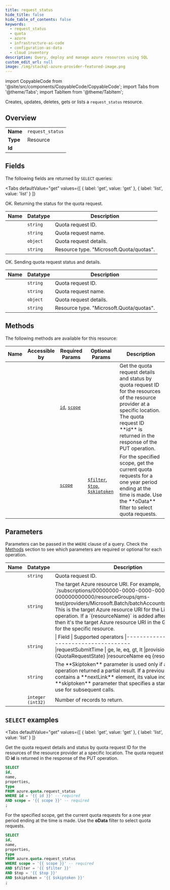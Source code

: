 ```yaml
--- 
title: request_status
hide_title: false
hide_table_of_contents: false
keywords:
  - request_status
  - quota
  - azure
  - infrastructure-as-code
  - configuration-as-data
  - cloud inventory
description: Query, deploy and manage azure resources using SQL
custom_edit_url: null
image: /img/stackql-azure-provider-featured-image.png
---
```


import CopyableCode from '@site/src/components/CopyableCode/CopyableCode';
import Tabs from '@theme/Tabs';
import TabItem from '@theme/TabItem';

Creates, updates, deletes, gets or lists a <code>request_status</code> resource.

## Overview
<table><tbody>
<tr><td><b>Name</b></td><td><code>request_status</code></td></tr>
<tr><td><b>Type</b></td><td>Resource</td></tr>
<tr><td><b>Id</b></td><td><CopyableCode code="azure.quota.request_status" /></td></tr>
</tbody></table>

## Fields

The following fields are returned by `SELECT` queries:

<Tabs
    defaultValue="get"
    values={[
        { label: 'get', value: 'get' },
        { label: 'list', value: 'list' }
    ]}
>
<TabItem value="get">

OK. Returning the status for the quota request.

<table>
<thead>
    <tr>
    <th>Name</th>
    <th>Datatype</th>
    <th>Description</th>
    </tr>
</thead>
<tbody>
<tr>
    <td><CopyableCode code="id" /></td>
    <td><code>string</code></td>
    <td>Quota request ID.</td>
</tr>
<tr>
    <td><CopyableCode code="name" /></td>
    <td><code>string</code></td>
    <td>Quota request name.</td>
</tr>
<tr>
    <td><CopyableCode code="properties" /></td>
    <td><code>object</code></td>
    <td>Quota request details.</td>
</tr>
<tr>
    <td><CopyableCode code="type" /></td>
    <td><code>string</code></td>
    <td>Resource type. "Microsoft.Quota/quotas".</td>
</tr>
</tbody>
</table>
</TabItem>
<TabItem value="list">

OK. Sending quota request status and details.

<table>
<thead>
    <tr>
    <th>Name</th>
    <th>Datatype</th>
    <th>Description</th>
    </tr>
</thead>
<tbody>
<tr>
    <td><CopyableCode code="id" /></td>
    <td><code>string</code></td>
    <td>Quota request ID.</td>
</tr>
<tr>
    <td><CopyableCode code="name" /></td>
    <td><code>string</code></td>
    <td>Quota request name.</td>
</tr>
<tr>
    <td><CopyableCode code="properties" /></td>
    <td><code>object</code></td>
    <td>Quota request details.</td>
</tr>
<tr>
    <td><CopyableCode code="type" /></td>
    <td><code>string</code></td>
    <td>Resource type. "Microsoft.Quota/quotas".</td>
</tr>
</tbody>
</table>
</TabItem>
</Tabs>

## Methods

The following methods are available for this resource:

<table>
<thead>
    <tr>
    <th>Name</th>
    <th>Accessible by</th>
    <th>Required Params</th>
    <th>Optional Params</th>
    <th>Description</th>
    </tr>
</thead>
<tbody>
<tr>
    <td><a href="#get"><CopyableCode code="get" /></a></td>
    <td><CopyableCode code="select" /></td>
    <td><a href="#parameter-id"><code>id</code></a>, <a href="#parameter-scope"><code>scope</code></a></td>
    <td></td>
    <td>Get the quota request details and status by quota request ID for the resources of the resource provider at a specific location. The quota request ID **id** is returned in the response of the PUT operation.</td>
</tr>
<tr>
    <td><a href="#list"><CopyableCode code="list" /></a></td>
    <td><CopyableCode code="select" /></td>
    <td><a href="#parameter-scope"><code>scope</code></a></td>
    <td><a href="#parameter-$filter"><code>$filter</code></a>, <a href="#parameter-$top"><code>$top</code></a>, <a href="#parameter-$skiptoken"><code>$skiptoken</code></a></td>
    <td>For the specified scope, get the current quota requests for a one year period ending at the time is made. Use the **oData** filter to select quota requests.</td>
</tr>
</tbody>
</table>

## Parameters

Parameters can be passed in the `WHERE` clause of a query. Check the [Methods](#methods) section to see which parameters are required or optional for each operation.

<table>
<thead>
    <tr>
    <th>Name</th>
    <th>Datatype</th>
    <th>Description</th>
    </tr>
</thead>
<tbody>
<tr id="parameter-id">
    <td><CopyableCode code="id" /></td>
    <td><code>string</code></td>
    <td>Quota request ID.</td>
</tr>
<tr id="parameter-scope">
    <td><CopyableCode code="scope" /></td>
    <td><code>string</code></td>
    <td>The target Azure resource URI. For example, `/subscriptions/00000000-0000-0000-0000-000000000000/resourceGroups/qms-test/providers/Microsoft.Batch/batchAccounts/testAccount/`. This is the target Azure resource URI for the List GET operation. If a `&#123;resourceName&#125;` is added after `/quotas`, then it's the target Azure resource URI in the GET operation for the specific resource.</td>
</tr>
<tr id="parameter-$filter">
    <td><CopyableCode code="$filter" /></td>
    <td><code>string</code></td>
    <td>| Field                    | Supported operators   |---------------------|------------------------ <br /> |requestSubmitTime | ge, le, eq, gt, lt  |provisioningState eq &#123;QuotaRequestState&#125;  |resourceName eq &#123;resourceName&#125; </td>
</tr>
<tr id="parameter-$skiptoken">
    <td><CopyableCode code="$skiptoken" /></td>
    <td><code>string</code></td>
    <td>The **Skiptoken** parameter is used only if a previous operation returned a partial result. If a previous response contains a **nextLink** element, its value includes a **skiptoken** parameter that specifies a starting point to use for subsequent calls.</td>
</tr>
<tr id="parameter-$top">
    <td><CopyableCode code="$top" /></td>
    <td><code>integer (int32)</code></td>
    <td>Number of records to return.</td>
</tr>
</tbody>
</table>

## `SELECT` examples

<Tabs
    defaultValue="get"
    values={[
        { label: 'get', value: 'get' },
        { label: 'list', value: 'list' }
    ]}
>
<TabItem value="get">

Get the quota request details and status by quota request ID for the resources of the resource provider at a specific location. The quota request ID **id** is returned in the response of the PUT operation.

```sql
SELECT
id,
name,
properties,
type
FROM azure.quota.request_status
WHERE id = '{{ id }}' -- required
AND scope = '{{ scope }}' -- required
;
```
</TabItem>
<TabItem value="list">

For the specified scope, get the current quota requests for a one year period ending at the time is made. Use the **oData** filter to select quota requests.

```sql
SELECT
id,
name,
properties,
type
FROM azure.quota.request_status
WHERE scope = '{{ scope }}' -- required
AND $filter = '{{ $filter }}'
AND $top = '{{ $top }}'
AND $skiptoken = '{{ $skiptoken }}'
;
```
</TabItem>
</Tabs>
